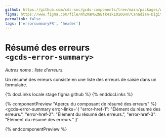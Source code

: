 ```yaml
---
github: https://github.com/cds-snc/gcds-components/tree/main/packages/web/src/components/gcds-error-summary
figma: https://www.figma.com/file/mh2maMG2NBtk41k1O1UGHV/Canadian-Digital-Service%E2%80%A8---GC-Design-System?node-id=953%3A2237&t=CNFu5vZBMMrGho6u-0
permalink: false
tags: ['errorsummaryFR', 'header']
---
```


# Résumé des erreurs <br>`<gcds-error-summary>`

_Autres noms : liste d’erreurs._

Un résumé des erreurs consiste en une liste des erreurs de saisie dans un formulaire.

{% docLinks locale stage figma github %}
{% enddocLinks %}

{% componentPreview "Aperçu du composant de résumé des erreurs" %}
<gcds-error-summary
  error-links='{
    "error-href-1": "Élément du résumé des erreurs.",
    "error-href-2": "Élément du résumé des erreurs.",
    "error-href-3": "Élément du résumé des erreurs."
  }'
>
</gcds-error-summary>
{% endcomponentPreview %}
